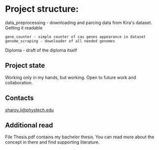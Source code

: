 # Project structure:


data_preprocessing - downloading and parcing data from Kira's dataset. Getting it readable

    gene_counter - simple counter of cas genes appearance in dataset
    genome_scraping - downloader of all needed genomes
  
Diploma - draft of the diploma itself

## Project state
Working only in my hands, but working. Open to future work and collaboration.
## Contacts
sharov.ii@phystech.edu
## Additional read
File Thesis.pdf contains my bachelor thesis. You can read more about the concept in there and find supporting literature. 
